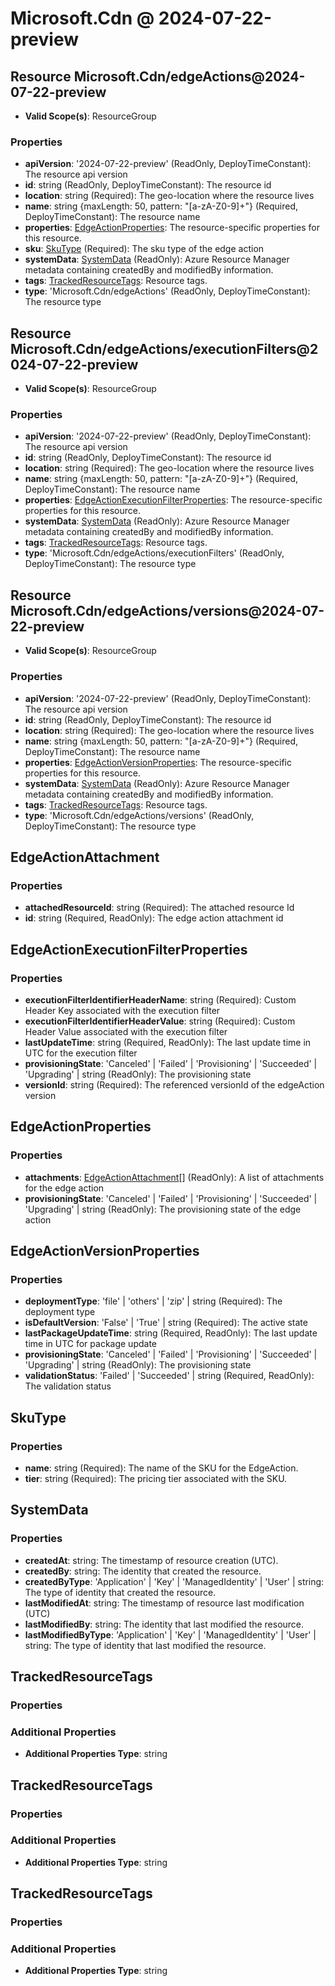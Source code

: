 # Microsoft.Cdn @ 2024-07-22-preview

## Resource Microsoft.Cdn/edgeActions@2024-07-22-preview
* **Valid Scope(s)**: ResourceGroup
### Properties
* **apiVersion**: '2024-07-22-preview' (ReadOnly, DeployTimeConstant): The resource api version
* **id**: string (ReadOnly, DeployTimeConstant): The resource id
* **location**: string (Required): The geo-location where the resource lives
* **name**: string {maxLength: 50, pattern: "[a-zA-Z0-9]+"} (Required, DeployTimeConstant): The resource name
* **properties**: [EdgeActionProperties](#edgeactionproperties): The resource-specific properties for this resource.
* **sku**: [SkuType](#skutype) (Required): The sku type of the edge action
* **systemData**: [SystemData](#systemdata) (ReadOnly): Azure Resource Manager metadata containing createdBy and modifiedBy information.
* **tags**: [TrackedResourceTags](#trackedresourcetags): Resource tags.
* **type**: 'Microsoft.Cdn/edgeActions' (ReadOnly, DeployTimeConstant): The resource type

## Resource Microsoft.Cdn/edgeActions/executionFilters@2024-07-22-preview
* **Valid Scope(s)**: ResourceGroup
### Properties
* **apiVersion**: '2024-07-22-preview' (ReadOnly, DeployTimeConstant): The resource api version
* **id**: string (ReadOnly, DeployTimeConstant): The resource id
* **location**: string (Required): The geo-location where the resource lives
* **name**: string {maxLength: 50, pattern: "[a-zA-Z0-9]+"} (Required, DeployTimeConstant): The resource name
* **properties**: [EdgeActionExecutionFilterProperties](#edgeactionexecutionfilterproperties): The resource-specific properties for this resource.
* **systemData**: [SystemData](#systemdata) (ReadOnly): Azure Resource Manager metadata containing createdBy and modifiedBy information.
* **tags**: [TrackedResourceTags](#trackedresourcetags): Resource tags.
* **type**: 'Microsoft.Cdn/edgeActions/executionFilters' (ReadOnly, DeployTimeConstant): The resource type

## Resource Microsoft.Cdn/edgeActions/versions@2024-07-22-preview
* **Valid Scope(s)**: ResourceGroup
### Properties
* **apiVersion**: '2024-07-22-preview' (ReadOnly, DeployTimeConstant): The resource api version
* **id**: string (ReadOnly, DeployTimeConstant): The resource id
* **location**: string (Required): The geo-location where the resource lives
* **name**: string {maxLength: 50, pattern: "[a-zA-Z0-9]+"} (Required, DeployTimeConstant): The resource name
* **properties**: [EdgeActionVersionProperties](#edgeactionversionproperties): The resource-specific properties for this resource.
* **systemData**: [SystemData](#systemdata) (ReadOnly): Azure Resource Manager metadata containing createdBy and modifiedBy information.
* **tags**: [TrackedResourceTags](#trackedresourcetags): Resource tags.
* **type**: 'Microsoft.Cdn/edgeActions/versions' (ReadOnly, DeployTimeConstant): The resource type

## EdgeActionAttachment
### Properties
* **attachedResourceId**: string (Required): The attached resource Id
* **id**: string (Required, ReadOnly): The edge action attachment id

## EdgeActionExecutionFilterProperties
### Properties
* **executionFilterIdentifierHeaderName**: string (Required): Custom Header Key associated with the execution filter
* **executionFilterIdentifierHeaderValue**: string (Required): Custom Header Value associated with the execution filter
* **lastUpdateTime**: string (Required, ReadOnly): The last update time in UTC for the execution filter
* **provisioningState**: 'Canceled' | 'Failed' | 'Provisioning' | 'Succeeded' | 'Upgrading' | string (ReadOnly): The provisioning state
* **versionId**: string (Required): The referenced versionId of the edgeAction version

## EdgeActionProperties
### Properties
* **attachments**: [EdgeActionAttachment](#edgeactionattachment)[] (ReadOnly): A list of attachments for the edge action
* **provisioningState**: 'Canceled' | 'Failed' | 'Provisioning' | 'Succeeded' | 'Upgrading' | string (ReadOnly): The provisioning state of the edge action

## EdgeActionVersionProperties
### Properties
* **deploymentType**: 'file' | 'others' | 'zip' | string (Required): The deployment type
* **isDefaultVersion**: 'False' | 'True' | string (Required): The active state
* **lastPackageUpdateTime**: string (Required, ReadOnly): The last update time in UTC for package update
* **provisioningState**: 'Canceled' | 'Failed' | 'Provisioning' | 'Succeeded' | 'Upgrading' | string (ReadOnly): The provisioning state
* **validationStatus**: 'Failed' | 'Succeeded' | string (Required, ReadOnly): The validation status

## SkuType
### Properties
* **name**: string (Required): The name of the SKU for the EdgeAction.
* **tier**: string (Required): The pricing tier associated with the SKU.

## SystemData
### Properties
* **createdAt**: string: The timestamp of resource creation (UTC).
* **createdBy**: string: The identity that created the resource.
* **createdByType**: 'Application' | 'Key' | 'ManagedIdentity' | 'User' | string: The type of identity that created the resource.
* **lastModifiedAt**: string: The timestamp of resource last modification (UTC)
* **lastModifiedBy**: string: The identity that last modified the resource.
* **lastModifiedByType**: 'Application' | 'Key' | 'ManagedIdentity' | 'User' | string: The type of identity that last modified the resource.

## TrackedResourceTags
### Properties
### Additional Properties
* **Additional Properties Type**: string

## TrackedResourceTags
### Properties
### Additional Properties
* **Additional Properties Type**: string

## TrackedResourceTags
### Properties
### Additional Properties
* **Additional Properties Type**: string

